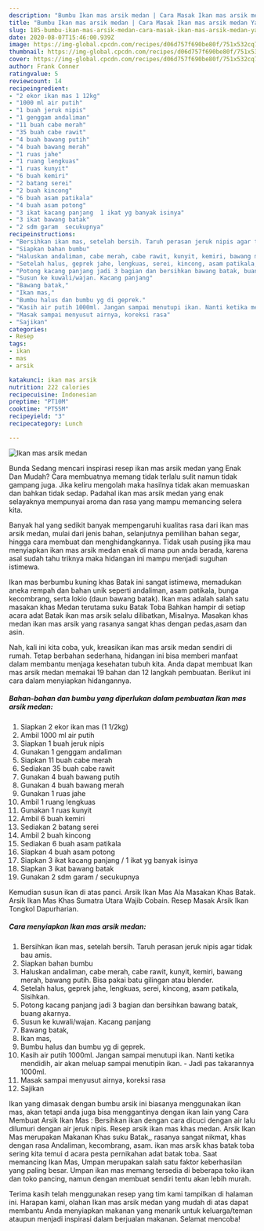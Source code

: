 ```yaml
---
description: "Bumbu Ikan mas arsik medan | Cara Masak Ikan mas arsik medan Yang Sempurna"
title: "Bumbu Ikan mas arsik medan | Cara Masak Ikan mas arsik medan Yang Sempurna"
slug: 185-bumbu-ikan-mas-arsik-medan-cara-masak-ikan-mas-arsik-medan-yang-sempurna
date: 2020-08-07T15:46:00.939Z
image: https://img-global.cpcdn.com/recipes/d06d757f690be80f/751x532cq70/ikan-mas-arsik-medan-foto-resep-utama.jpg
thumbnail: https://img-global.cpcdn.com/recipes/d06d757f690be80f/751x532cq70/ikan-mas-arsik-medan-foto-resep-utama.jpg
cover: https://img-global.cpcdn.com/recipes/d06d757f690be80f/751x532cq70/ikan-mas-arsik-medan-foto-resep-utama.jpg
author: Frank Conner
ratingvalue: 5
reviewcount: 14
recipeingredient:
- "2 ekor ikan mas 1 12kg"
- "1000 ml air putih"
- "1 buah jeruk nipis"
- "1 genggam andaliman"
- "11 buah cabe merah"
- "35 buah cabe rawit"
- "4 buah bawang putih"
- "4 buah bawang merah"
- "1 ruas jahe"
- "1 ruang lengkuas"
- "1 ruas kunyit"
- "6 buah kemiri"
- "2 batang serei"
- "2 buah kincong"
- "6 buah asam patikala"
- "4 buah asam potong"
- "3 ikat kacang panjang  1 ikat yg banyak isinya"
- "3 ikat bawang batak"
- "2 sdm garam  secukupnya"
recipeinstructions:
- "Bersihkan ikan mas, setelah bersih. Taruh perasan jeruk nipis agar tidak bau amis."
- "Siapkan bahan bumbu"
- "Haluskan andaliman, cabe merah, cabe rawit, kunyit, kemiri, bawang merah, bawang putih. Bisa pakai batu gilingan atau blender."
- "Setelah halus, geprek jahe, lengkuas, serei, kincong, asam patikala, Sisihkan."
- "Potong kacang panjang jadi 3 bagian dan bersihkan bawang batak, buang akarnya."
- "Susun ke kuwali/wajan. Kacang panjang"
- "Bawang batak,"
- "Ikan mas,"
- "Bumbu halus dan bumbu yg di geprek."
- "Kasih air putih 1000ml. Jangan sampai menutupi ikan. Nanti ketika mendidih, air akan meluap sampai menutipin ikan.  Jadi pas takarannya 1000ml."
- "Masak sampai menyusut airnya, koreksi rasa"
- "Sajikan"
categories:
- Resep
tags:
- ikan
- mas
- arsik

katakunci: ikan mas arsik 
nutrition: 222 calories
recipecuisine: Indonesian
preptime: "PT10M"
cooktime: "PT55M"
recipeyield: "3"
recipecategory: Lunch

---
```



![Ikan mas arsik medan](https://img-global.cpcdn.com/recipes/d06d757f690be80f/751x532cq70/ikan-mas-arsik-medan-foto-resep-utama.jpg)

Bunda Sedang mencari inspirasi resep ikan mas arsik medan yang Enak Dan Mudah? Cara membuatnya memang tidak terlalu sulit namun tidak gampang juga. Jika keliru mengolah maka hasilnya tidak akan memuaskan dan bahkan tidak sedap. Padahal ikan mas arsik medan yang enak selayaknya mempunyai aroma dan rasa yang mampu memancing selera kita.

Banyak hal yang sedikit banyak mempengaruhi kualitas rasa dari ikan mas arsik medan, mulai dari jenis bahan, selanjutnya pemilihan bahan segar, hingga cara membuat dan menghidangkannya. Tidak usah pusing jika mau menyiapkan ikan mas arsik medan enak di mana pun anda berada, karena asal sudah tahu triknya maka hidangan ini mampu menjadi suguhan istimewa.

Ikan mas berbumbu kuning khas Batak ini sangat istimewa, memadukan aneka rempah dan bahan unik seperti andaliman, asam patikala, bunga kecombrang, serta lokio (daun bawang batak). Ikan mas adalah salah satu masakan khas Medan terutama suku Batak Toba Bahkan hampir di setiap acara adat Batak ikan mas arsik selalu dilibatkan, Misalnya. Masakan khas medan ikan mas arsik yang rasanya sangat khas dengan pedas,asam dan asin.


Nah, kali ini kita coba, yuk, kreasikan ikan mas arsik medan sendiri di rumah. Tetap berbahan sederhana, hidangan ini bisa memberi manfaat dalam membantu menjaga kesehatan tubuh kita. Anda dapat membuat Ikan mas arsik medan memakai 19 bahan dan 12 langkah pembuatan. Berikut ini cara dalam menyiapkan hidangannya.

<!--inarticleads1-->

##### Bahan-bahan dan bumbu yang diperlukan dalam pembuatan Ikan mas arsik medan:

1. Siapkan 2 ekor ikan mas (1 1/2kg)
1. Ambil 1000 ml air putih
1. Siapkan 1 buah jeruk nipis
1. Gunakan 1 genggam andaliman
1. Siapkan 11 buah cabe merah
1. Sediakan 35 buah cabe rawit
1. Gunakan 4 buah bawang putih
1. Gunakan 4 buah bawang merah
1. Gunakan 1 ruas jahe
1. Ambil 1 ruang lengkuas
1. Gunakan 1 ruas kunyit
1. Ambil 6 buah kemiri
1. Sediakan 2 batang serei
1. Ambil 2 buah kincong
1. Sediakan 6 buah asam patikala
1. Siapkan 4 buah asam potong
1. Siapkan 3 ikat kacang panjang / 1 ikat yg banyak isinya
1. Siapkan 3 ikat bawang batak
1. Gunakan 2 sdm garam / secukupnya


Kemudian susun ikan di atas panci. Arsik Ikan Mas Ala Masakan Khas Batak. Arsik Ikan Mas Khas Sumatra Utara Wajib Cobain. Resep Masak Arsik Ikan Tongkol Dapurharian. 

<!--inarticleads2-->

##### Cara menyiapkan Ikan mas arsik medan:

1. Bersihkan ikan mas, setelah bersih. Taruh perasan jeruk nipis agar tidak bau amis.
1. Siapkan bahan bumbu
1. Haluskan andaliman, cabe merah, cabe rawit, kunyit, kemiri, bawang merah, bawang putih. Bisa pakai batu gilingan atau blender.
1. Setelah halus, geprek jahe, lengkuas, serei, kincong, asam patikala, Sisihkan.
1. Potong kacang panjang jadi 3 bagian dan bersihkan bawang batak, buang akarnya.
1. Susun ke kuwali/wajan. Kacang panjang
1. Bawang batak,
1. Ikan mas,
1. Bumbu halus dan bumbu yg di geprek.
1. Kasih air putih 1000ml. Jangan sampai menutupi ikan. Nanti ketika mendidih, air akan meluap sampai menutipin ikan.  - Jadi pas takarannya 1000ml.
1. Masak sampai menyusut airnya, koreksi rasa
1. Sajikan


Ikan yang dimasak dengan bumbu arsik ini biasanya menggunakan ikan mas, akan tetapi anda juga bisa menggantinya dengan ikan lain yang Cara Membuat Arsik Ikan Mas : Bersihkan ikan dengan cara dicuci dengan air lalu dilumuri dengan air jeruk nipis. Resep arsik ikan mas khas medan. Arsik Ikan Mas merupakan Makanan Khas suku Batak,, rasanya sangat nikmat, khas dengan rasa Andaliman, kecombrang, asam. ikan mas arsik khas batak toba sering kita temui d acara pesta pernikahan adat batak toba. Saat memancing Ikan Mas, Umpan merupakan salah satu faktor keberhasilan yang paling besar. Umpan ikan mas memang tersedia di beberapa toko ikan dan toko pancing, namun dengan membuat sendiri tentu akan lebih murah. 

Terima kasih telah menggunakan resep yang tim kami tampilkan di halaman ini. Harapan kami, olahan Ikan mas arsik medan yang mudah di atas dapat membantu Anda menyiapkan makanan yang menarik untuk keluarga/teman ataupun menjadi inspirasi dalam berjualan makanan. Selamat mencoba!
